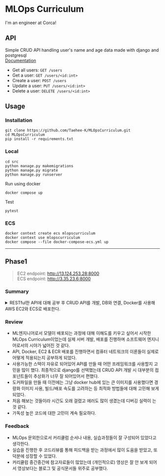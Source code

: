 # MLOps Curriculum

I'm an engineer at Corca!

## API

Simple CRUD API handling user's name and age data made with django and postgresql<br>
[Documentation](https://github.com/Taehee-K/MLOpsCurriculum/tree/main/src)

- Get all users: `GET /users`
- Get a user: `GET /users/<id:int>`
- Create a user: `POST /users`
- Update a user: `PUT /users/<id:int>`
- Delete a user: `DELETE /users/<id:int>`

## Usage

### Installation

```
git clone https://github.com/Taehee-K/MLOpsCurriculum.git
cd MLOpsCurriculum
pip install -r requirements.txt
```

### Local

```
cd src
python manage.py makemigrations
python manage.py migrate
python manage.py runserver
```

Run using docker

```
docker compose up
```

Test

```
pytest
```

### ECS

```
docker context create ecs mlopscurriculum
docker context use mlopscurriculum
docker compose --file docker-compose-ecs.yml up
```

---

## Phase1

> EC2 endpoint: http://13.124.253.28:8000 <br>
> ECS endpoint: http://3.35.23.6:8000

### Summary

<details>
<summary>RESTful한 API에 대해 공부 후 CRUD API를 개발, DB와 연결, Docker를 사용해 AWS EC2와 ECS로 배포한다.</summary>
<p>

| Course                  | :balloon:                                                |
| :---------------------- | :------------------------------------------------------- |
| MLOps란 무엇인가        |                                                          |
| Git                     | [#1](https://github.com/Taehee-K/MLOpsCurriculum/pull/1) |
| RESTful API             | [#2](https://github.com/Taehee-K/MLOpsCurriculum/pull/2) |
| Database                |                                                          |
| Server Development      | [#3](https://github.com/Taehee-K/MLOpsCurriculum/pull/3) |
| Docker                  | [#6](https://github.com/Taehee-K/MLOpsCurriculum/pull/6) |
| Cloud Computing Service | [#9](https://github.com/Taehee-K/MLOpsCurriculum/pull/9) |

</p>
</details>

### Review

- ML엔지니어로서 모델이 배포되는 과정에 대해 이해도를 키우고 싶어서 시작한 MLOps Curriculum이었는데 실제 서버 개발, 배포를 진행하며 소프트웨어 엔지니어로서의 시야가 넓어진 것 같다.
- API, Docker, EC2 & ECR 배포를 진행하면서 컴퓨터 네트워크의 이론들이 실제로 어떻게 적용되는지 공부하게 되었다.
- 사용가능한 스택이 자유로 되어있어 API를 만들 때 어떤 프레임워크를 사용할지 고민을 많이 했다. 최종적으로 django를 선택했는데 CRUD API 개발 시 대부분의 컴포넌트들이 추상화가 너무 잘 되어있어서 편했다.
- 도커파일을 만들 때 이전에는 그냥 docker hub에 있는 큰 이미지를 사용했다면 경량화 이미지 사용, 빌드/배포 속도를 고려하는 등 최적화 방법들에 대해 고민해 보게 되었다.
- 처음 해보는 것들이라 시간도 오래 걸렸고 에러도 많이 생겼는데 디버깅 실력이 는 것 같다.
- 가독성 높은 코드에 대한 고민이 계속 필요하다.

### Feedback

- MLOps 문외한으로서 커리큘럼 순서나 내용, 실습과정들이 잘 구성되어 있었다고 생각한다.
- 실습을 진행한 후 코드리뷰를 통해 피드백을 받는 과정에서 많이 도움을 받았고, 또 덕분에 성장할 수 있었다.
- 커리큘럼 중간중간에 참고자료들이 많았는데 (개인적으로) 영상은 잘 안 보게 되어서 영상보다는 블로그 및 공식문서들 위주로 공부했다.
